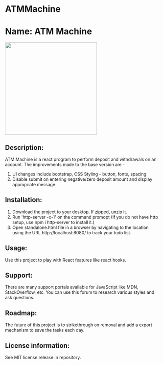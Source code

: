 # ATMMachine
# Name: ATM Machine
<img src="ATMMachine" width='300' />

## Description: 
ATM Machine is a react program to perform deposit and withdrawals on an account. The improvements made to the base version are -
1. UI changes include bootstrap, CSS Styling - button, fonts, spacing
2. Disable submit on entering negative/zero deposit amount and display appropriate message

## Installation: 
1. Download the project to your desktop. If zipped, unzip it. 
2. Run 'http-server -c-1' on the command promopt (If you do not have http setup, use npm i http-server to install it.)
2. Open standalone.html file in a browser by navigating to the location using the URL http://localhost:8080/ to track your todo list. 

## Usage: 
Use this project to play with React features like react hooks.

## Support: 
There are many support portals available for JavaScript like MDN, StackOverflow, etc. You can use this forum to research various styles and ask questions.

## Roadmap: 
The future of this project is to strikethrough on removal and add a export mechanism to save the tasks each day. 

## License information: 

See MIT license release in repository.
